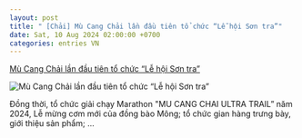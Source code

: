 ```yaml
---
layout: post
title: " [Chải] Mù Cang Chải lần đầu tiên tổ chức “Lễ hội Sơn tra”"
date: Sat, 10 Aug 2024 02:00:00 +0700
categories: entries VN
---
```

[Mù Cang Chải lần đầu tiên tổ chức “Lễ hội Sơn tra”](https://www.baoyenbai.com.vn/226/326936/Mu-Cang-Chai-lan-dau-tien-to-chuc-Le-hoi-Son-tra.aspx)

![Mù Cang Chải lần đầu tiên tổ chức “Lễ hội Sơn tra”](https://ims.baoyenbai.com.vn/NewsImg/8_2024/326934_z5719159794532_ee8c49583f8a6871ef4875c61bb22021.jpg)

Đồng thời, tổ chức giải chạy Marathon "MU CANG CHAI ULTRA TRAIL” năm 2024, Lễ mừng cơm mới của đồng bào Mông; tổ chức gian hàng trưng bày, giới thiệu sản phẩm; ...

